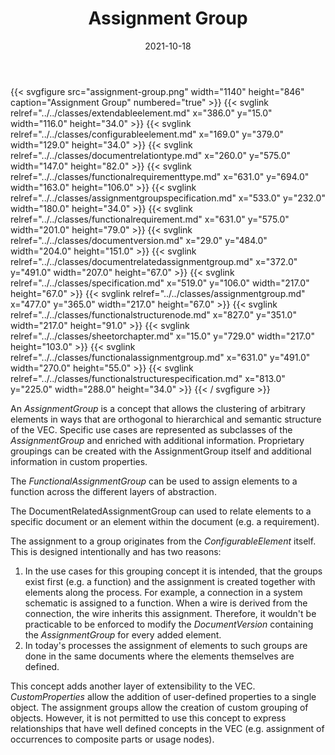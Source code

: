﻿---
title: Assignment Group
toc: false
type: specs
layout: diagram
date: "2021-10-18"
draft: false
specification: VEC
version: 1.2.1
documentType: "Recommendation"
elementType: Diagram
classes:
  - ExtendableElement
  - ConfigurableElement
  - DocumentRelationType
  - FunctionalRequirementType
  - AssignmentGroupSpecification
  - FunctionalRequirement
  - DocumentVersion
  - DocumentRelatedAssignmentGroup
  - Specification
  - AssignmentGroup
  - FunctionalStructureNode
  - SheetOrChapter
  - FunctionalAssignmentGroup
  - FunctionalStructureSpecification
menu:
  VEC-1.2.1:    
    parent: key-concepts
    identifier: key-concepts/assignment-group
    weight: 1001002 

# Prev/next pager order (if `docs_section_pager` enabled in `params.toml`)
weight: 1001002
---
{{< svgfigure src="assignment-group.png" width="1140" height="846" caption="Assignment Group" numbered="true" >}}
  {{< svglink relref="../../classes/extendableelement.md" x="386.0" y="15.0" width="116.0" height="34.0" >}}
  {{< svglink relref="../../classes/configurableelement.md" x="169.0" y="379.0" width="129.0" height="34.0" >}}
  {{< svglink relref="../../classes/documentrelationtype.md" x="260.0" y="575.0" width="147.0" height="82.0" >}}
  {{< svglink relref="../../classes/functionalrequirementtype.md" x="631.0" y="694.0" width="163.0" height="106.0" >}}
  {{< svglink relref="../../classes/assignmentgroupspecification.md" x="533.0" y="232.0" width="180.0" height="34.0" >}}
  {{< svglink relref="../../classes/functionalrequirement.md" x="631.0" y="575.0" width="201.0" height="79.0" >}}
  {{< svglink relref="../../classes/documentversion.md" x="29.0" y="484.0" width="204.0" height="151.0" >}}
  {{< svglink relref="../../classes/documentrelatedassignmentgroup.md" x="372.0" y="491.0" width="207.0" height="67.0" >}}
  {{< svglink relref="../../classes/specification.md" x="519.0" y="106.0" width="217.0" height="67.0" >}}
  {{< svglink relref="../../classes/assignmentgroup.md" x="477.0" y="365.0" width="217.0" height="67.0" >}}
  {{< svglink relref="../../classes/functionalstructurenode.md" x="827.0" y="351.0" width="217.0" height="91.0" >}}
  {{< svglink relref="../../classes/sheetorchapter.md" x="15.0" y="729.0" width="217.0" height="103.0" >}}
  {{< svglink relref="../../classes/functionalassignmentgroup.md" x="631.0" y="491.0" width="270.0" height="55.0" >}}
  {{< svglink relref="../../classes/functionalstructurespecification.md" x="813.0" y="225.0" width="288.0" height="34.0" >}}
{{< / svgfigure >}}
<p> An <i>AssignmentGroup</i> is a concept that allows the clustering of arbitrary elements in ways that are orthogonal to hierarchical and semantic structure of the VEC. Specific use cases are represented as subclasses of the <i>AssignmentGroup</i> and enriched with additional information. Proprietary groupings can be created with the AssignmentGroup itself and additional information in custom properties.      </p>      <p> The<i> FunctionalAssignmentGroup</i> can be used to assign elements to a function across the different layers of abstraction.      </p>      <p> The DocumentRelatedAssignmentGroup can used to relate elements to a specific document or an element within the document (e.g. a requirement).      </p>      <p> The assignment to a group originates from the <i>ConfigurableElement</i> itself. This is designed intentionally and has two reasons:      </p>      <ol>       <li> In the use cases for this grouping concept it is intended, that the groups exist first (e.g. a function) and the assignment is created together with elements along the process. For example, a connection in a system schematic is assigned to a function. When a wire is derived from the connection, the wire inherits this assignment. Therefore, it wouldn't be practicable to be enforced to modify the <i>DocumentVersion</i> containing the <i>AssignmentGroup</i> for every added element.        </li>       <li> In today's processes the assignment of elements to such groups are done in the same documents where the elements themselves are defined.        </li>     </ol>     <p> This concept adds another layer of extensibility to the&#160;VEC. <i>CustomProperties</i> allow the addition of user-defined properties to a single object. The assignment groups allow the creation of custom grouping of objects. However, it is not permitted to use this concept to express relationships that have well defined concepts in the VEC&#160;(e.g. assignment of occurrences to composite parts or usage nodes).      </p>